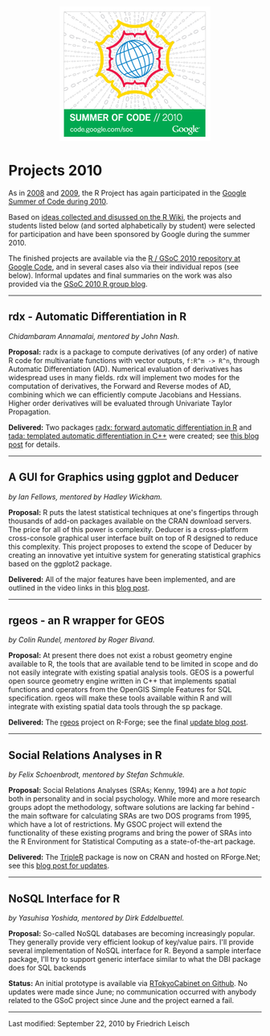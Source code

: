 <div align="center">

![GSoC 2010 logo](2010soclogo.jpg)

</div>

# Projects 2010

As in [2008](../soc08/) and [2009](../soc09/), the R Project has again participated in the [Google Summer of Code during 2010](http://socghop.appspot.com/gsoc/org/show/google/gsoc2010/r_project).

Based on [ideas collected and disussed on the R Wiki](http://rwiki.sciviews.org/doku.php?id=developers:projects:gsoc2010), the projects and students listed below (and sorted alphabetically by student) were selected for participation and have been sponsored by Google during the summer 2010.

The finished projects are available via the [R / GSoC 2010 repository at Google Code](http://code.google.com/p/google-summer-of-code-2010-r-project/), and in several cases also via their individual repos (see below). Informal updates and final summaries on the work was also provided via the [GSoC 2010 R group blog](http://gsoc2010r.wordpress.com/).

------------------------------------------------------------------------

## rdx - Automatic Differentiation in R

*Chidambaram Annamalai, mentored by John Nash.*

**Proposal:** radx is a package to compute derivatives (of any order) of native R code for multivariate functions with vector outputs, `f:R^m -> R^n`, through Automatic Differentiation (AD). Numerical evaluation of derivatives has widespread uses in many fields. rdx will implement two modes for the computation of derivatives, the Forward and Reverse modes of AD, combining which we can efficiently compute Jacobians and Hessians. Higher order derivatives will be evaluated through Univariate Taylor Propagation.

**Delivered:** Two packages [radx: forward automatic differentiation in R](http://github.com/quantumelixir/radx) and [tada: templated automatic differentiation in C++](http://github.com/quantumelixir/tada) were created; see [this blog post](http://gsoc2010r.wordpress.com/2010/08/20/automatic-differentiation-in-r/) for details.

------------------------------------------------------------------------

## A GUI for Graphics using ggplot and Deducer

*by Ian Fellows, mentored by Hadley Wickham.*

**Proposal:** R puts the latest statistical techniques at one's fingertips through thousands of add-on packages available on the CRAN download servers. The price for all of this power is complexity. Deducer is a cross-platform cross-console graphical user interface built on top of R designed to reduce this complexity. This project proposes to extend the scope of Deducer by creating an innovative yet intuitive system for generating statistical graphics based on the ggplot2 package.

**Delivered:** All of the major features have been implemented, and are outlined in the video links in this [blog post](http://gsoc2010r.wordpress.com/2010/08/04/ggplot2-gui-major-feature-set-complete/).

------------------------------------------------------------------------

## rgeos - an R wrapper for GEOS

*by Colin Rundel, mentored by Roger Bivand.*

**Proposal:** At present there does not exist a robust geometry engine available to R, the tools that are available tend to be limited in scope and do not easily integrate with existing spatial analysis tools. GEOS is a powerful open source geometry engine written in C++ that implements spatial functions and operators from the OpenGIS Simple Features for SQL specification. rgeos will make these tools available within R and will integrate with existing spatial data tools through the sp package.

**Delivered:** The [rgeos](https://r-forge.r-project.org/projects/rgeos/) project on R-Forge; see the final [update blog post](http://gsoc2010r.wordpress.com/2010/07/27/rgeos-update/).

------------------------------------------------------------------------

## Social Relations Analyses in R

*by Felix Schoenbrodt, mentored by Stefan Schmukle.*

**Proposal:** Social Relations Analyses (SRAs; Kenny, 1994) are a *hot topic* both in personality and in social psychology. While more and more research groups adopt the methodology, software solutions are lacking far behind - the main software for calculating SRAs are two DOS programs from 1995, which have a lot of restrictions. My GSOC project will extend the functionality of these existing programs and bring the power of SRAs into the R Environment for Statistical Computing as a state-of-the-art package.

**Delivered:** The [TripleR](https://cran.r-project.org/package=TripleR) package is now on CRAN and hosted on RForge.Net; see this [blog post for updates](http://gsoc2010r.wordpress.com/).

------------------------------------------------------------------------

## NoSQL Interface for R

*by Yasuhisa Yoshida, mentored by Dirk Eddelbuettel.*

**Proposal:** So-called NoSQL databases are becoming increasingly popular. They generally provide very efficient lookup of key/value pairs. I'll provide several implementation of NoSQL interface for R. Beyond a sample interface package, I'll try to support generic interface similar to what the DBI package does for SQL backends

**Status:** An initial prototype is available via [RTokyoCabinet on Github](http://github.com/syou6162/RTokyoCabinet). No updates were made since June; no communication occurred with anybody related to the GSoC project since June and the project earned a fail.

------------------------------------------------------------------------

Last modified: September 22, 2010 by Friedrich Leisch


